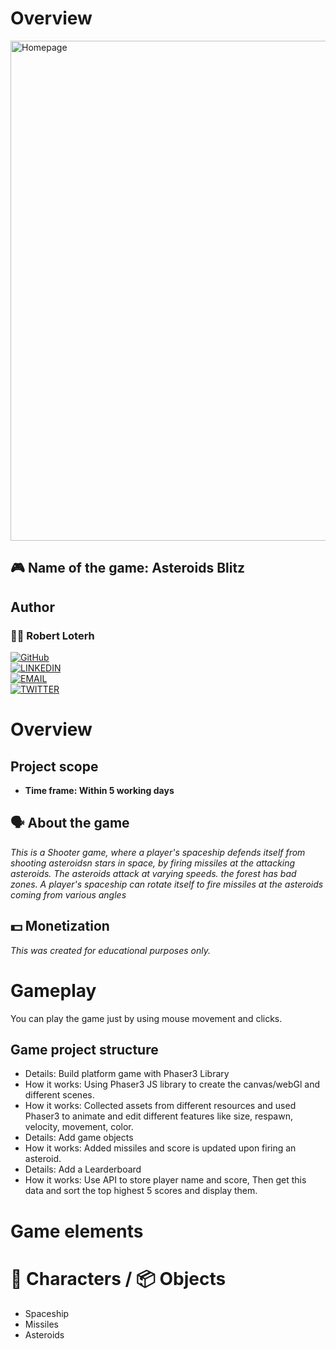 # Overview
<img width="800" alt="Homepage" src="https://user-images.githubusercontent.com/12745474/131269233-b9cbde0d-ca91-4bb8-86bb-08e3c2e6c132.png">

## 🎮️ Name of the game: Asteroids Blitz

## Author

### 👨‍💻 Robert Loterh

[![GitHub](https://img.shields.io/badge/-GitHub-000?style=for-the-badge&logo=GitHub&logoColor=white)](https://github.com/rloterh) <br>
[![LINKEDIN](https://img.shields.io/badge/-LINKEDIN-0077B5?style=for-the-badge&logo=Linkedin&logoColor=white)](https://www.linkedin.com/in/robert-loterh/) <br>
[![EMAIL](https://img.shields.io/badge/-EMAIL-D14836?style=for-the-badge&logo=Mail.Ru&logoColor=white)](mailto:rloterh@gmail.com) <br>
[![TWITTER](https://img.shields.io/badge/-TWITTER-1DA1F2?style=for-the-badge&logo=Twitter&logoColor=white)](https://twitter.com/RLoterh) <br>


# Overview

##  Project scope

- **Time frame: Within 5 working days**

## 🗣️ About the game

_This is a Shooter game, where a player's spaceship defends itself from shooting asteroidsn stars in space, by firing missiles at the attacking asteroids. The asteroids attack at varying speeds.  the forest has bad zones. A player's spaceship can rotate itself to fire missiles at the asteroids coming from various angles_

## 💵 Monetization

_This was created for educational purposes only._

# Gameplay

You can play the game just by using mouse movement and clicks.

## Game project structure

- Details: Build platform game with Phaser3 Library
- How it works: Using Phaser3 JS library to create the canvas/webGl and different scenes.
- How it works: Collected assets from different resources and used Phaser3 to animate and edit different features like size, respawn, velocity, movement, color.
- Details: Add game objects
- How it works: Added missiles and score is updated upon firing an asteroid.
- Details: Add a Learderboard
- How it works: Use API to store player name and score, Then get this data and sort the top highest 5 scores and display them.

# Game elements

# 👤 Characters / 📦️ Objects

- Spaceship
- Missiles
- Asteroids
